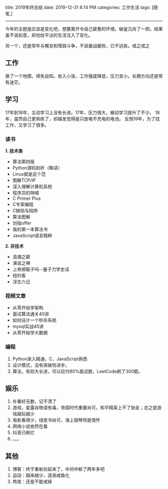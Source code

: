 title: 2019年终总结
date: 2019-12-31 8:14 PM
categories: 工作生活
tags: [随笔,]

---

今年的主题是应该是变化吧，想要离开令自己疲惫的环境，破釜沉舟了一把。结果虽不说如意，却也给平淡的生活注入了变化。

另一个，还是常年与懈怠和懦弱斗争，不说屡战屡败，已不远矣。戒之戒之

<!--more-->

## 工作
换了一个地图，得失自知。收入小涨，工作强度降低，压力变小。长期方向还是带有迷茫。

## 学习
17年到18年，主动学习上没有长进。17年，压力很大，被动学习提升了不少。
18年，虽然自己更熟练了，却越发觉得是只放电不充电的电池。
反倒19年，为了找工作，又学习了很多。

### 读书
**1. 技术类**
- 算法第四版
- Python源码剖析（略读）
- Linux就是这个范
- 图解TCP/IP
- 深入理解计算机系统
- 程序员的呐喊
- C Primer Plus
- C专家编程
- C缺陷与陷阱
- 算法图解
- 剑指offer
- 我的第一本算法书
- JavaScript语言精粹

**2. 非技术**
- 浪潮之巅
- 演说之禅
- 上帝掷骰子吗--量子力学史话
- 纽约客
- 浮生六记

### 视频文章
- 从零开始学架构
- 面试算法通关40讲
- 如何设计一个秒杀系统
- mysql实战45讲
- 从零开始学大数据

### 编程
1. Python渐入精通，C、JavaScript熟悉
2. 设计模式，没有突破性进步。
3. 算法，有较大长进，可以应付80%面试题，LeetCode刷了300题。

## 娱乐
1. 补番好无数，记不清了
2. 游戏，星露谷物语有毒，帝国时代重置尚可，和平精英上不了铂金；总之是游戏越玩越少
3. 电影看得少，绿皮书尚可，海上钢琴师是情怀
4. 网络小说依然在看
5. 抖音已刷烂
6. 。。。

## 其他
1. 博客：终于重新捡起来了，中间中断了两年多吧
2. 运动：越来越少，逐渐咸鱼化
3. 熬夜：还是不能戒掉
